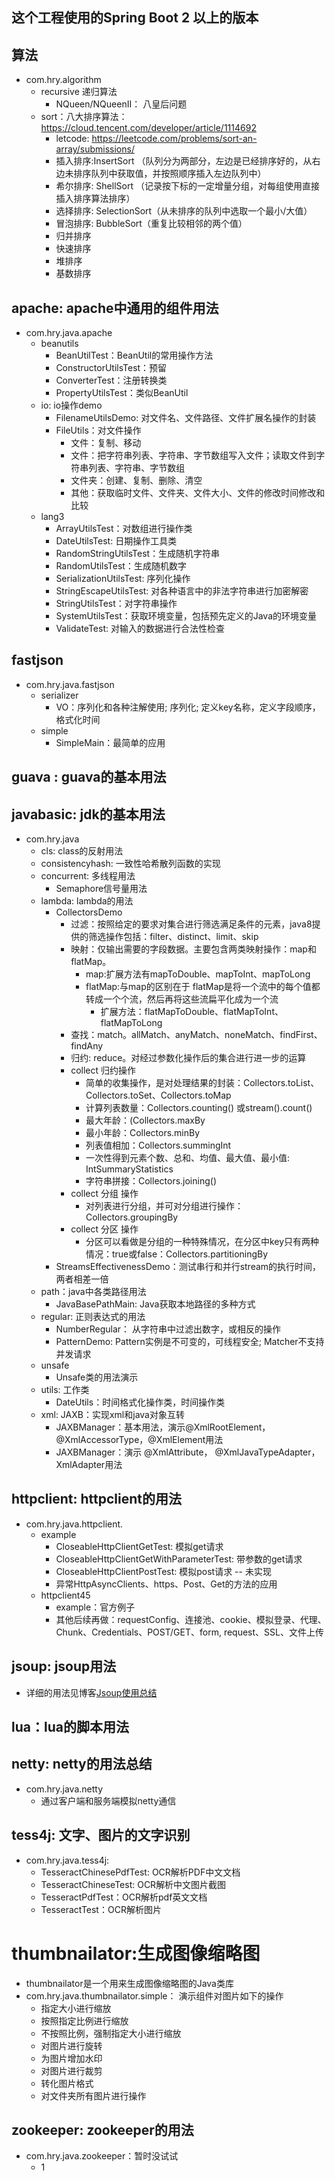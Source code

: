 ## 这个工程使用的Spring Boot 2 以上的版本

## 算法
- com.hry.algorithm
    - recursive 递归算法
        - NQueen/NQueenII： 八皇后问题
    - sort：八大排序算法： https://cloud.tencent.com/developer/article/1114692
        - letcode: https://leetcode.com/problems/sort-an-array/submissions/
        - 插入排序:InsertSort （队列分为两部分，左边是已经排序好的，从右边未排序队列中获取值，并按照顺序插入左边队列中）
        - 希尔排序: ShellSort （记录按下标的一定增量分组，对每组使用直接插入排序算法排序）
        - 选择排序: SelectionSort（从未排序的队列中选取一个最小/大值）
        - 冒泡排序: BubbleSort（重复比较相邻的两个值）
        - 归并排序
        - 快速排序
        - 堆排序
        - 基数排序
          

## apache: apache中通用的组件用法
- com.hry.java.apache
	- beanutils
		- BeanUtilTest：BeanUtil的常用操作方法
		- ConstructorUtilsTest：预留
		- ConverterTest：注册转换类
		- PropertyUtilsTest：类似BeanUtil
    - io: io操作demo
        - FilenameUtilsDemo: 对文件名、文件路径、文件扩展名操作的封装
        - FileUtils：对文件操作
            - 文件：复制、移动
            - 文件：把字符串列表、字符串、字节数组写入文件；读取文件到字符串列表、字符串、字节数组
            - 文件夹：创建、复制、删除、清空
            - 其他：获取临时文件、文件夹、文件大小、文件的修改时间修改和比较
    - lang3
		- ArrayUtilsTest：对数组进行操作类
	    - DateUtilsTest: 日期操作工具类
		- RandomStringUtilsTest：生成随机字符串
		- RandomUtilsTest：生成随机数字
		- SerializationUtilsTest: 序列化操作
		- StringEscapeUtilsTest: 对各种语言中的非法字符串进行加密解密
		- StringUtilsTest：对字符串操作
		- SystemUtilsTest：获取环境变量，包括预先定义的Java的环境变量
		- ValidateTest: 对输入的数据进行合法性检查

## fastjson
- com.hry.java.fastjson
    - serializer
	    - VO：序列化和各种注解使用; 序列化; 定义key名称，定义字段顺序，格式化时间
	- simple
		- SimpleMain：最简单的应用
## guava : guava的基本用法
    
## javabasic: jdk的基本用法 
- com.hry.java
    - cls: class的反射用法
    - consistencyhash: 一致性哈希散列函数的实现
    - concurrent: 多线程用法
        - Semaphore信号量用法
    - lambda: lambda的用法 
        - CollectorsDemo
            - 过滤：按照给定的要求对集合进行筛选满足条件的元素，java8提供的筛选操作包括：filter、distinct、limit、skip
            - 映射：仅输出需要的字段数据。主要包含两类映射操作：map和flatMap。
                - map:扩展方法有mapToDouble、mapToInt、mapToLong
                - flatMap:与map的区别在于 flatMap是将一个流中的每个值都转成一个个流，然后再将这些流扁平化成为一个流
                    - 扩展方法：flatMapToDouble、flatMapToInt、flatMapToLong
            - 查找：match。allMatch、anyMatch、noneMatch、findFirst、findAny
            - 归约: reduce。对经过参数化操作后的集合进行进一步的运算
            - collect 归约操作
                - 简单的收集操作，是对处理结果的封装：Collectors.toList、Collectors.toSet、Collectors.toMap
                -  计算列表数量：Collectors.counting() 或stream().count()
                -  最大年龄：(Collectors.maxBy
                -  最小年龄：Collectors.minBy
                -  列表值相加：Collectors.summingInt
                -  一次性得到元素个数、总和、均值、最大值、最小值: IntSummaryStatistics
                -  字符串拼接：Collectors.joining()
            - collect 分组 操作
                - 对列表进行分组，并可对分组进行操作：Collectors.groupingBy
            - collect 分区 操作
                - 分区可以看做是分组的一种特殊情况，在分区中key只有两种情况：true或false：Collectors.partitioningBy
        - StreamsEffectivenessDemo：测试串行和并行stream的执行时间，两者相差一倍
    - path：java中各类路径用法
        - JavaBasePathMain: Java获取本地路径的多种方式
    - regular: 正则表达式的用法
        - NumberRegular： 从字符串中过滤出数字，或相反的操作
        - PatternDemo:  Pattern实例是不可变的，可线程安全; Matcher不支持并发请求
    - unsafe
        - Unsafe类的用法演示
    - utils: 工作类
        - DateUtils：时间格式化操作类，时间操作类
    - xml: JAXB：实现xml和java对象互转
        - JAXBManager：基本用法，演示@XmlRootElement，@XmlAccessorType，@XmlElement用法
        - JAXBManager：演示 @XmlAttribute， @XmlJavaTypeAdapter，XmlAdapter用法
## httpclient: httpclient的用法
- com.hry.java.httpclient.
    - example
        - CloseableHttpClientGetTest: 模拟get请求
        - CloseableHttpClientGetWithParameterTest: 带参数的get请求
        - CloseableHttpClientPostTest: 模拟post请求 -- 未实现
        - 异常HttpAsyncClients、https、Post、Get的方法的应用
    - httpclient45
    	- example：官方例子
    	- 其他后续再做：requestConfig、连接池、cookie、模拟登录、代理、Chunk、Credentials、POST/GET、form, request、SSL、文件上传
## jsoup: jsoup用法 
- 详细的用法见博客[Jsoup使用总结](https://blog.csdn.net/hry2015/article/details/72904416)
## lua：lua的脚本用法

## netty: netty的用法总结
- com.hry.java.netty
    - 通过客户端和服务端模拟netty通信
## tess4j:  文字、图片的文字识别
- com.hry.java.tess4j:
    - TesseractChinesePdfTest: OCR解析PDF中文文档
	- TesseractChineseTest: OCR解析中文图片截图
	- TesseractPdfTest：OCR解析pdf英文文档
	- TesseractTest：OCR解析图片
# thumbnailator:生成图像缩略图
- thumbnailator是一个用来生成图像缩略图的Java类库
- com.hry.java.thumbnailator.simple： 演示组件对图片如下的操作
    - 指定大小进行缩放
    - 按照指定比例进行缩放
    - 不按照比例，强制指定大小进行缩放
    - 对图片进行旋转
    - 为图片增加水印
    - 对图片进行裁剪
    - 转化图片格式
    - 对文件夹所有图片进行操作
## zookeeper: zookeeper的用法
- com.hry.java.zookeeper：暂时没试试
    - 1


